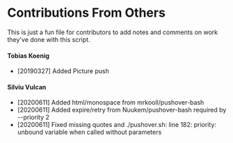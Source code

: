 # Contributions From Others
This is just a fun file for contributors to add notes and comments on work they've done with this script.

#### Tobias Koenig
- [20190327] Added Picture push

#### Silviu Vulcan
- [20200611] Added html/monospace from mrkooll/pushover-bash
- [20200611] Added expire/retry from Nuukem/pushover-bash required by --priority 2
- [20200611] Fixed missing quotes and ./pushover.sh: line 182: priority: unbound variable when called without parameters
